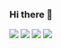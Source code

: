 ### Hi there 👋

<!--
**joey0919/joey0919** is a ✨ _special_ ✨ repository because its `README.md` (this file) appears on your GitHub profile.

Here are some ideas to get you started:

- 🔭 I’m currently working on ...
- 🌱 I’m currently learning ...
- 👯 I’m looking to collaborate on ...
- 🤔 I’m looking for help with ...
- 💬 Ask me about ...
- 📫 How to reach me: ...
- 😄 Pronouns: ...
- ⚡ Fun fact: ...
-->
<img src="https://img.shields.io/badge/html5-E34F26?style=for-the-badge&logo=html5&logoColor=white">
<img src="https://img.shields.io/badge/css3-E34F26?style=for-the-badge&logo=css3&logoColor=white">
<img src="https://img.shields.io/badge/javascript-E34F26?style=for-the-badge&logo=javascript&logoColor=white">
<img src="https://img.shields.io/badge/react-E34F26?style=for-the-badge&logo=react&logoColor=white">
